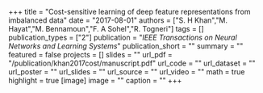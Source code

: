 +++
title = "Cost-sensitive learning of deep feature representations from imbalanced data"
date = "2017-08-01"
authors = ["S. H Khan","M. Hayat","M. Bennamoun","F. A Sohel","R. Togneri"]
tags = []
publication_types = ["2"]
publication = "_IEEE Transactions on Neural Networks and Learning Systems_"
publication_short = ""
summary = ""
featured = false
projects = []
slides = ""
url_pdf = "/publication/khan2017cost/manuscript.pdf"
url_code = ""
url_dataset = ""
url_poster = ""
url_slides = ""
url_source = ""
url_video = ""
math = true
highlight = true
[image]
image = ""
caption = ""
+++

